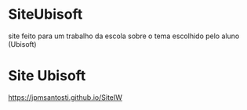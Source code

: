 # SiteUbisoft
site feito para um trabalho da escola sobre o tema escolhido pelo aluno (Ubisoft)
# Site Ubisoft
https://jpmsantosti.github.io/SiteIW
